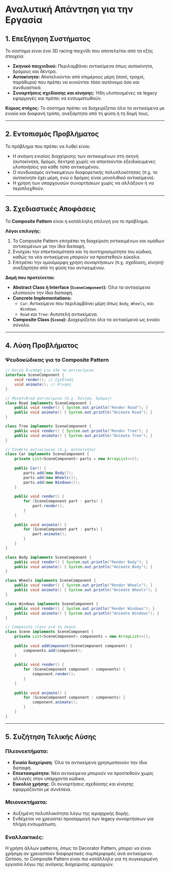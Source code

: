 # Αναλυτική Απάντηση για την Εργασία

## 1. Επεξήγηση Συστήματος
Το σύστημα είναι ένα 3D racing παιχνίδι που αποτελείται από τα εξής στοιχεία:
- **Σκηνικό παιχνιδιού:** Περιλαμβάνει αντικείμενα όπως αυτοκίνητα, δρόμους και δέντρα.
- **Αυτοκίνητα:** Αποτελούνται από επιμέρους μέρη (σασί, τροχοί, παράθυρα) που πρέπει να κινούνται τόσο αυτόνομα όσο και συνδυαστικά.
- **Συναρτήσεις σχεδίασης και κίνησης:** Ήδη υλοποιημένες σε legacy εφαρμογές και πρέπει να ενσωματωθούν.

**Κύριος στόχος:** 
Το σύστημα πρέπει να διαχειρίζεται όλα τα αντικείμενα με ενιαίο και διαφανή τρόπο, ανεξάρτητα από τη φύση ή τη δομή τους.

---

## 2. Εντοπισμός Προβλήματος
Το πρόβλημα που πρέπει να λυθεί είναι:
- Η ανάγκη ενιαίας διαχείρισης των αντικειμένων στη σκηνή (αυτοκίνητα, δρόμοι, δέντρα) χωρίς να απαιτούνται εξειδικευμένες υλοποιήσεις για κάθε τύπο αντικειμένου.
- Ο συνδυασμός αντικειμένων διαφορετικής πολυπλοκότητας (π.χ. το αυτοκίνητο έχει μέρη, ενώ ο δρόμος είναι μονολιθικό αντικείμενο).
- Η χρήση των υπαρχουσών συναρτήσεων χωρίς να αλλάξουν ή να περιπλεχθούν.

---

## 3. Σχεδιαστικές Αποφάσεις
Το **Composite Pattern** είναι η κατάλληλη επιλογή για το πρόβλημα. 

**Λόγοι επιλογής:**
1. Το Composite Pattern επιτρέπει τη διαχείριση αντικειμένων και ομάδων αντικειμένων με την ίδια διεπαφή.
2. Ενισχύει την επεκτασιμότητα και τη συντηρησιμότητα του κώδικα, καθώς τα νέα αντικείμενα μπορούν να προστεθούν εύκολα.
3. Επιτρέπει την ομοιόμορφη χρήση συναρτήσεων (π.χ. σχεδίαση, κίνηση) ανεξάρτητα από τη φύση του αντικειμένου.

**Δομή που προτείνεται:**
- **Abstract Class ή Interface (`SceneComponent`):** Όλα τα αντικείμενα υλοποιούν την ίδια διεπαφή.
- **Concrete Implementations:**
  - `Car`: Αντικείμενο που περιλαμβάνει μέρη όπως `Body`, `Wheels`, και `Windows`.
  - `Road` και `Tree`: Αυτοτελή αντικείμενα.
- **Composite Class (`Scene`):** Διαχειρίζεται όλα τα αντικείμενα ως ενιαίο σύνολο.

---

## 4. Λύση Προβλήματος

### Ψευδοκώδικας για το Composite Pattern
```java
// Κοινή διεπαφή για όλα τα αντικείμενα
interface SceneComponent {
    void render(); // Σχεδίαση
    void animate(); // Κίνηση
}

// Μονολιθικά αντικείμενα (π.χ. δέντρο, δρόμος)
class Road implements SceneComponent {
    public void render() { System.out.println("Render Road"); }
    public void animate() { System.out.println("Animate Road"); }
}

class Tree implements SceneComponent {
    public void render() { System.out.println("Render Tree"); }
    public void animate() { System.out.println("Animate Tree"); }
}

// Σύνθετο αντικείμενο (π.χ. αυτοκίνητο)
class Car implements SceneComponent {
    private List<SceneComponent> parts = new ArrayList<>();
    
    public Car() {
        parts.add(new Body());
        parts.add(new Wheels());
        parts.add(new Windows());
    }
    
    public void render() {
        for (SceneComponent part : parts) {
            part.render();
        }
    }
    
    public void animate() {
        for (SceneComponent part : parts) {
            part.animate();
        }
    }
}

class Body implements SceneComponent {
    public void render() { System.out.println("Render Body"); }
    public void animate() { System.out.println("Animate Body"); }
}

class Wheels implements SceneComponent {
    public void render() { System.out.println("Render Wheels"); }
    public void animate() { System.out.println("Animate Wheels"); }
}

class Windows implements SceneComponent {
    public void render() { System.out.println("Render Windows"); }
    public void animate() { System.out.println("Animate Windows"); }
}

// Composite class για τη σκηνή
class Scene implements SceneComponent {
    private List<SceneComponent> components = new ArrayList<>();
    
    public void addComponent(SceneComponent component) {
        components.add(component);
    }
    
    public void render() {
        for (SceneComponent component : components) {
            component.render();
        }
    }
    
    public void animate() {
        for (SceneComponent component : components) {
            component.animate();
        }
    }
}
```

---

## 5. Συζήτηση Τελικής Λύσης

### Πλεονεκτήματα:
- **Ενιαία διαχείριση**: Όλα τα αντικείμενα χρησιμοποιούν την ίδια διεπαφή.   
- **Επεκτασιμότητα**: Νέα αντικείμενα μπορούν να προστεθούν χωρίς αλλαγές στον υπάρχοντα κώδικα.   
- **Ευκολία χρήσης**: Οι συναρτήσεις σχεδίασης και κίνησης εφαρμόζονται με συνέπεια.

### Μειονεκτήματα:
- Αυξημένη πολυπλοκότητα λόγω της ιεραρχικής δομής.   
- Ενδέχεται να χρειαστεί προσαρμογή των legacy συναρτήσεων για πλήρη ενσωμάτωση.

### Εναλλακτικές:
Η χρήση άλλων patterns, όπως το Decorator Pattern, μπορεί να είναι χρήσιμη αν χρειαστούν διαφορετικές συμπεριφορές ανά αντικείμενο. Ωστόσο, το Composite Pattern είναι πιο κατάλληλο για τη συγκεκριμένη εργασία λόγω της ανάγκης διαχείρισης ιεραρχιών.
